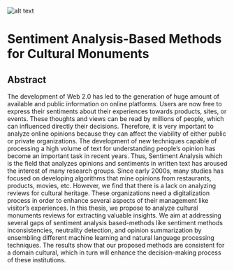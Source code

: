 

![alt text](https://github.com/anavaldi/phd/blob/master/cover3.png "Cover")


# Sentiment Analysis-Based Methods for Cultural Monuments

## Abstract

The development of Web 2.0 has led to the generation of huge amount of available and public information on online platforms. Users are now free to express their sentiments about their experiences towards products, sites, or events. These thoughts and views can be read by millions of people, which can influenced directly their decisions. Therefore, it is very important to analyze online opinions because they can affect the viability of either public or private organizations.
The development of new techniques capable of processing a high volume of text for understanding people’s opinion has become an important task in recent years. Thus, Sentiment Analysis which is the field that analyzes opinions and sentiments in written text has aroused the interest of many research groups. Since early 2000s, many studies has focused on developing algorithms that mine opinions from restaurants, products, movies, etc. However, we find that there is a lack on analyzing reviews for cultural heritage. These organizations need a digitalization process in order to enhance several aspects of their management like visitor’s experiences.
In this thesis, we propose to analyze cultural monuments reviews for extracting valuable insights. We aim at addressing several gaps of sentiment analysis based-methods like sentiment methods inconsistencies, neutrality detection, and opinion summarization by ensembling different machine learning and natural language processing techniques. The results show that our proposed methods are consistent for a domain cultural, which in turn will enhance the decision-making process of these institutions.


